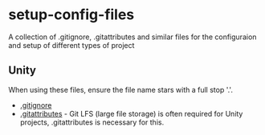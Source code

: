 # setup-config-files
A collection of .gitignore, .gitattributes and similar files for the configuraion and setup of different types of project

## Unity

When using these files, ensure the file name stars with a full stop '.'.
- [.gitignore](/Unity/gitignore)
- [.gitattributes](/Unity/gitattributes) - Git LFS (large file storage) is often required for Unity projects, .gitattributes is necessary for this. 